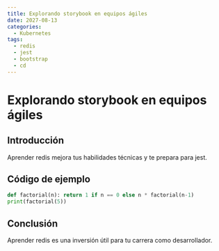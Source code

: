 ```yaml
---
title: Explorando storybook en equipos ágiles
date: 2027-08-13
categories:
  - Kubernetes
tags:
  - redis
  - jest
  - bootstrap
  - cd
---
```


# Explorando storybook en equipos ágiles

## Introducción

Aprender redis mejora tus habilidades técnicas y te prepara para jest.

## Código de ejemplo

```python
def factorial(n): return 1 if n == 0 else n * factorial(n-1)
print(factorial(5))
```

## Conclusión

Aprender redis es una inversión útil para tu carrera como desarrollador.